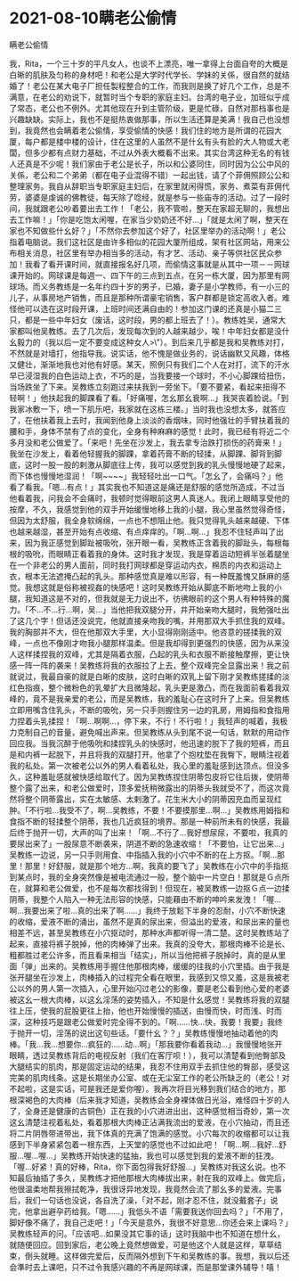 # 2021-08-10瞒老公偷情



瞒老公偷情




我，Rita，一个三十岁的平凡女人，也谈不上漂亮，唯一拿得上台面自夸的大概是白晰的肌肤及匀称的身材吧！和老公是大学时代学长、学妹的关係，很自然的就结婚了！老公在某大电子厂担任製程整合的工作，而我则是换了好几个工作，总是不满意，在老公的劝说下，就暂时当个专职的家庭主妇。台湾的电子业，加班似乎成了常态，老公也不例外。尤其他现在升到主管阶级，更是忙碌，自然对那档事也是兴趣缺缺。实际上，我也不是挺热衷做那事，所以生活还算是美满！我自己也没想到，我竟然也会瞒着老公偷情，享受偷情的快感！我们住的地方是所谓的花园大厦，每户都是楼中楼的设计，住在这里的人虽然不是什幺有头有脸的大人物或大老闆，但多少都有点财力基础，不过从外表大概看不出来。其实台湾这种无名的有钱人还真是不少呢！我们家由于老公是长子，所以和公婆同住，同时因为公公中风的关係，老公和二个弟弟（都在电子业混得不错）一起出钱，请了个菲佣照顾公公和整理家务。我自从辞职当专职家庭主妇后，在家里就闲得慌，家务、煮菜有菲佣代劳，婆婆是虔诚的佛教徒，每天除了唸经，就是参与一些庙寺的活动。过了一段时间，我就跟老公吵着要出去工作！「老公，我不管啦，整天在家超无聊的，我想出去工作嘛！」「你是吃饱太闲喔，在家当少奶奶还不好…」「就是太闲了啊，整天在家也不知做些什幺好？」「不然你去参加这个好了，社区里举办的活动啊！」老公指着电脑说。我们这社区是由许多相似的花园大厦所组成，架有社区网站，用来公布相关消息，社区里有举办相当多的活动，有才艺、活动、亲子等供社区民众参加！我看了看开课时间，就直接报名好几项，而偷情这事就是从其中一项－－网球课开始的。网球课是每週一、四下午的三点到五点，在另一栋大厦，因为那里有网球场。而义务教练是一名年约四十岁的男子，已婚，妻子是小学教师，有一小三的儿子，从事房地产销售，而且是那种所谓豪宅销售，客户群都是锁定高收入者。难怪他可以选在这时段开课，上班时间还满自由的！参加这门课的还真是小猫二三只，都是一些中年妇女（废话，这时段，男的都上班去了！）。教练姓吴，通常大家都叫他吴教练。去了几次后，发现每次到的人越来越少，唉！中年妇女都是没什幺毅力的（我以后一定不要变成这种女人>\”）。到后来几乎都是我和吴教练对打，不然就是对墙打，他指导我。说实话，他不愧是做业务的，说话幽默又风趣，体格又健壮，渐渐地我也对他有好感。某天，照例只有我们二个人在对打，流下的汗水早已浸湿我的白色运动上衣，不巧的是，当我要接一个球时，不小心脚踝给扭伤，当场跌坐了下来。吴教练立刻跑过来扶我到一旁坐下。「要不要紧，看起来扭得不轻啊！」他扶起我的脚踝看了看。「好痛喔，怎幺那幺衰啊…」我哭丧着脸说。「到我家冰敷一下，喷一下肌乐吧，我家就在这栋三楼。」当时我也没想太多，就答应了，在他扶着我上去时，我闻到他身上淡淡的香烟味，同时他强壮的手臂扶着我的腰和手，身体不禁有了点的变化，全身有种麻麻的感觉！此时，我已经有将近二个多月没和老公做爱了。「来吧！先坐在沙发上，我去拿专治跌打损伤的药膏来！」我坐在沙发上，看着他轻握我的脚踝，拿着药膏不断的轻揉，从脚踝、脚背到脚底，这时一股一股的剌激从脚底往上传，我可以感觉到我的乳头慢慢地硬了起来，而下体也慢慢地湿润！「啊~~~~」我轻轻吐出一口气。「怎幺了，会痛吗？」他看了看我。「嗯…有点！」其实我也不知道这是痛还是舒服的感觉所造成，不过当他看着我，问我会不会痛时，我顿时觉得眼前这男人真迷人。我闭上眼睛享受他的按摩，不久，我感觉到他的双手开始缓慢地移上我的小腿，我心里虽然觉得奇怪，但因为太舒服，我全身软绵绵，一点也不想阻止他。我只觉得乳头越来越硬、下体也越来越湿，甚至开始有点收缩、有点痒痒的。「啊…啊…」我忍不住轻声叫了出来，因为我正感觉到脚趾被吸吮，张开眼一看，吴教练正含着我的脚趾头，每根每根的吸吮，而眼睛正看着我的身体。这时我才发现，我是穿着运动短裤半张着腿坐在一个非老公的男人面前，同时我打网球都是穿运动内衣，棉质的内衣和运动上衣，根本无法遮掩凸起的乳头。那种感觉真是难以形容，有一种既羞愧又酥麻的感觉。我想这就是俗称被视姦的快感吧！这时吴教练开始从脚底不断地吻上我的小腿，我知道这是不对的，但我就是无力说出不，彷彿眼前的这个男人有种特殊的魔力。「不…不…行…啊，吴…」当他把我双腿分开，并开始亲吻大腿时，我勉强吐出了这几个字！但话还没说完，他就直接亲吻我的嘴，并用那双大手抓住我的双峰。我的胸部并不大，但在他那双大手里，大小显得刚刚适中。他咨意的搓揉我的双峰，一点也不像刚才吻我小腿那样温柔。但是我却得到更强烈的快感，因为从来没人这样揉捏我的双峰，尤其是隔着衣服，凸起的乳头和衣服不断接触摩擦，更让快感一阵一阵的袭来！吴教练将我的衣服拉了上去，整个双峰完全显露出来！我之前就说过，我最自豪的就是白晰的皮肤，这时白晰的双乳上留下刚才吴教练搓揉的淡红色指痕，整个微粉色的乳晕扩大且微隆起，乳头更是激凸，而在我面前看着我双峰的，竟不是我亲爱的老公，而是吴教练，我的羞耻心在这时升了上来。但吴教练立即用嘴含住乳头，不断的吸吮，另一只手则握住另一边的乳房，用姆指和食指用力捏着头乳揉捏！「啊…啊啊…，停下来，不行！不行啦！」我轻声的喊着，我极力克制自己的音量，避免喊出声来。但吴教练从头到尾不说一句话，默默的用动作回应我。当我沉醉于他吸吮和揉捏乳头的快感时，他迅速的脱下了我的短裤，而且是和内裤一起脱下，并且将我的双腿打开。他拿了个抱枕垫在我臀下，眼睛注视着我的私处。第一次被老公以外的男人看着私处，我心里的羞耻感到达顶点。但没多久，这种羞耻感就被快感给取代了。因为吴教练捏住阴蒂包皮将它往后拨，使阴蒂整个露了出来，和老公做爱时，顶多爱抚稍微露出的阴蒂头我就受不了，而这次竟然将整个阴蒂露出，实在太敏感、太剌激了。花生米大小的阴蒂因充血而呈现红肿。「不行啦…我受不了，啊…吴教练，不要！不要摸那里…啊…」吴教练用姆指和食指不断的轻揉整个阴蒂，我也几近疯狂的境界。那是一种前所未有的快感，我最后终于抛开一切，大声的叫了出来！「啊…不行了…我好想尿尿，不要啦，我真的要尿出来了」一股尿意不断袭来，阴道不断的急速收缩！「不要怕，让它出来…」吴教练一边说，另一只手则用食、中指插入我的小穴中不断的在上方抠。「啊…那里！那里！好舒服，就是那个地方…啊，我真的要飞了」吴教练在小穴中的手指抠到某点时，我的全身突然像是被电流通过一般，整个脑中一片空白！那就是Ｇ点所在，就算和老公做爱，也不是每次都找得到！但现在，被吴教练一边抠Ｇ点一边揉阴蒂，我整个人陷入一种无法形容的快感，只能藉由不断的呻吟来发洩！「喔…啊…我要出来了啦…真的出来了啊……」我终于放鬆下半身的忍耐，小穴不断快速的收缩，爱液不断的涌出，虽然不是真的尿出来，但溢出的爱液，和尿出来的量也相差不远，甚至吴教练在小穴抠动时，那种水声都听得一清二楚。这时吴教练站了起来，直接将裤子脱掉，他的肉棒弹了出来。我真的没夸大，那根肉棒不论是长、粗都胜过老公许多，而且看来相当「结实」，所以当他把裤子脱掉时，真的是从里面「弹」出来的。吴教练用手握住他那根肉棒，缓缓的往我的小穴里插。由于我是张开腿坐在沙发上，肉棒插入的过程完全看在眼里，我感到又惊又羞，这是我被老公以外的男人第一次插入，心里开始闪过老公的影像，要是老公看到他心爱的老婆被这幺一根大肉棒，以这幺淫荡的姿势插入，不知是什幺感觉！吴教练将我的双腿往上压，使我的屁股更往上抬，他也开始慢慢的插送，由慢而快，时而浅、时而深，这种技巧是跟老公做爱时完全得不到的。「啊……快…快，我要！我要」我终于抛开一切，淫荡的说出这句些话。「要什幺？？」吴教练慢慢地抽动着他的肉棒。「我…我…想要你…疯狂的……动…啊」「那我要你看着我动…」我慢慢地张开眼睛，透过吴教练背后的电视反射（我们在客厅呗！），我可以清楚看到他臀部及大腿结实的肌肉，那是固定运动的结果，我忍不住用双手去抓住他的臀部，感受这完美的肌肉线条。这是长期坐办公室、或在无尘室工作的老公所缺乏的（老公！对不起啦，这是实话，可是我还是爱你喔）。我再次将目光移到我们结合的地方，那根深褐色的大肉棒（后来我才知道，吴教练会全身裸体做日光浴，难怪四十岁的人了，全身还是健康的古铜色）正在我的小穴进进出出，这种感觉相当奇妙，第一次这幺清楚注视着私处，看着那根大肉棒正沾满我流出的爱液，在小穴抽动，而且还将二片阴唇带进带出，我下体真的充满了饱满的感觉。小穴每次的收缩都可以让我感到下半身紧紧包着一根东西，上天堂的感觉也不过如此吧！「啊…啊…我好…舒服…喔…喔…」吴教练开始快速的猛抽，我也可以感觉到我的爱液不断的狂洩。「喔…好紧！真的好棒，Rita，你下面包得我好舒服…」吴教练对我这幺说。也不知最后抽插了多久，吴教练才把他那根大肉棒拔出来，射在我的双峰上。做完后，他很温柔地帮我擦拭乾净，我很讶异地发现，我竟然会流了那幺多的爱液。完事后，我们一句话也没说，各自洗了澡，「对不起，刚才忍不住，就没戴套子」说完，他拿出避孕药给我。「嗯……」我低头不语「需要我送你回去吗？」「不用了，脚好像不痛了，我自己走吧！」「今天是意外，我很不好意思…你还会来上课吗？」吴教练轻声的问。「应该吧…如果没其它事的话」这时我脑中也不知道在想什幺，就随便回应。回到家后，老公晚上竟然想做爱，可是他这个人就是这样，草草结束，倒头就睡。这样做完爱后，反而隔外想到下午和吴教练的事。我想，我以后还会準时去上课吧，只不过令我感兴趣的不再是网球课，而是那堂课外辅导！嘻！




